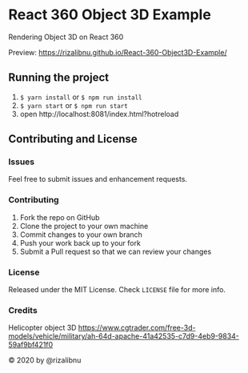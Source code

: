 # React 360 Object 3D Example
Rendering Object 3D on React 360

Preview: https://rizalibnu.github.io/React-360-Object3D-Example/

## Running the project

1. `$ yarn install` or `$ npm run install`
2. `$ yarn start` or `$ npm run start`
3. open http://localhost:8081/index.html?hotreload


## Contributing and License

### Issues

Feel free to submit issues and enhancement requests.

### Contributing

1. Fork the repo on GitHub
2. Clone the project to your own machine
3. Commit changes to your own branch
4. Push your work back up to your fork
5. Submit a Pull request so that we can review your changes

### License

Released under the MIT License. Check `LICENSE` file for more info.

### Credits

Helicopter object 3D https://www.cgtrader.com/free-3d-models/vehicle/military/ah-64d-apache-41a42535-c7d9-4eb9-9834-59af9bf421f0

&copy; 2020 by @rizalibnu